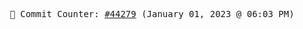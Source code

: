<p align="center">
    <samp>
        📮 Commit Counter: <a href="https://github.com/Javascript-void0/Javascript-void0/commits/main">#44279</a> (January 01, 2023 @ 06:03 PM)
    </samp>
</p>